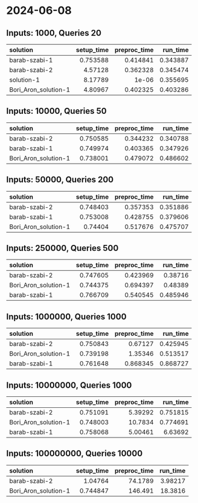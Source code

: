 # 2024-06-08

## Inputs: 1000, Queries 20

| solution             |   setup_time |   preproc_time |   run_time |
|:---------------------|-------------:|---------------:|-----------:|
| barab-szabi-1        |     0.753588 |       0.414841 |   0.343887 |
| barab-szabi-2        |     4.57128  |       0.362328 |   0.345474 |
| solution-1           |     8.17789  |       1e-06    |   0.355695 |
| Bori_Aron_solution-1 |     4.80967  |       0.402325 |   0.403286 |

## Inputs: 10000, Queries 50

| solution             |   setup_time |   preproc_time |   run_time |
|:---------------------|-------------:|---------------:|-----------:|
| barab-szabi-2        |     0.750585 |       0.344232 |   0.340788 |
| barab-szabi-1        |     0.749974 |       0.403365 |   0.347926 |
| Bori_Aron_solution-1 |     0.738001 |       0.479072 |   0.486602 |

## Inputs: 50000, Queries 200

| solution             |   setup_time |   preproc_time |   run_time |
|:---------------------|-------------:|---------------:|-----------:|
| barab-szabi-2        |     0.748403 |       0.357353 |   0.351886 |
| barab-szabi-1        |     0.753008 |       0.428755 |   0.379606 |
| Bori_Aron_solution-1 |     0.74404  |       0.517676 |   0.475707 |

## Inputs: 250000, Queries 500

| solution             |   setup_time |   preproc_time |   run_time |
|:---------------------|-------------:|---------------:|-----------:|
| barab-szabi-2        |     0.747605 |       0.423969 |   0.38716  |
| Bori_Aron_solution-1 |     0.744375 |       0.694397 |   0.48389  |
| barab-szabi-1        |     0.766709 |       0.540545 |   0.485946 |

## Inputs: 1000000, Queries 1000

| solution             |   setup_time |   preproc_time |   run_time |
|:---------------------|-------------:|---------------:|-----------:|
| barab-szabi-2        |     0.750843 |       0.67127  |   0.425945 |
| Bori_Aron_solution-1 |     0.739198 |       1.35346  |   0.513517 |
| barab-szabi-1        |     0.761648 |       0.868345 |   0.868727 |

## Inputs: 10000000, Queries 1000

| solution             |   setup_time |   preproc_time |   run_time |
|:---------------------|-------------:|---------------:|-----------:|
| barab-szabi-2        |     0.751091 |        5.39292 |   0.751815 |
| Bori_Aron_solution-1 |     0.748003 |       10.7834  |   0.774691 |
| barab-szabi-1        |     0.758068 |        5.00461 |   6.63692  |

## Inputs: 100000000, Queries 10000

| solution             |   setup_time |   preproc_time |   run_time |
|:---------------------|-------------:|---------------:|-----------:|
| barab-szabi-2        |     1.04764  |        74.1789 |    3.98217 |
| Bori_Aron_solution-1 |     0.744847 |       146.491  |   18.3816  |